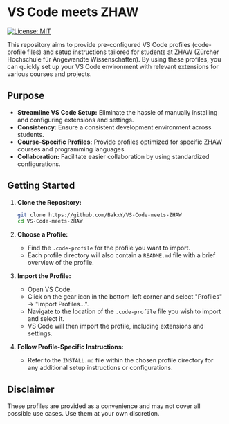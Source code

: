 # VS Code meets ZHAW

[![License: MIT](https://img.shields.io/badge/License-MIT-blue.svg)](LICENSE)

This repository aims to provide pre-configured VS Code profiles (code-profile files) and setup instructions tailored for students at ZHAW (Zürcher Hochschule für Angewandte Wissenschaften). By using these profiles, you can quickly set up your VS Code environment with relevant extensions for various courses and projects.

## Purpose

* **Streamline VS Code Setup:** Eliminate the hassle of manually installing and configuring extensions and settings.
* **Consistency:** Ensure a consistent development environment across students.
* **Course-Specific Profiles:** Provide profiles optimized for specific ZHAW courses and programming languages.
* **Collaboration:** Facilitate easier collaboration by using standardized configurations.

## Getting Started

1.  **Clone the Repository:**
    ```bash
    git clone https://github.com/BakxY/VS-Code-meets-ZHAW
    cd VS-Code-meets-ZHAW
    ```

2.  **Choose a Profile:**
    * Find the `.code-profile` for the profile you want to import.
    * Each profile directory will also contain a `README.md` file with a brief overview of the profile.

3.  **Import the Profile:**
    * Open VS Code.
    * Click on the gear icon in the bottom-left corner and select "Profiles" -> "Import Profiles...".
    * Navigate to the location of the `.code-profile` file you wish to import and select it.
    * VS Code will then import the profile, including extensions and settings.

4.  **Follow Profile-Specific Instructions:**
    * Refer to the `INSTALL.md` file within the chosen profile directory for any additional setup instructions or configurations.

## Disclaimer

These profiles are provided as a convenience and may not cover all possible use cases. Use them at your own discretion.